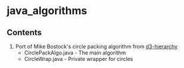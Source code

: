 # java_algorithms

## Contents 
1. Port of Mike Bostock's circle packing algorithm from [d3-hierarchy](https://github.com/d3/d3-hierarchy/tree/master/src/pack)
    * CirclePackAlgo.java - The main algorithm
    * CircleWrap.java - Private wrapper for circles
  
